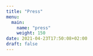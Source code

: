 ```yaml
---
title: "Press"
menu:
  main:
    name: "press"
    weight: 150
date: 2021-04-23T17:50:08+02:00
draft: false
---
```


